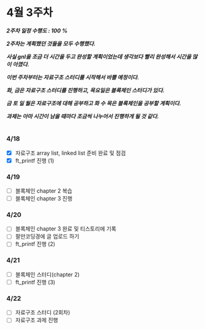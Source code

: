 # 4월 3주차
***2주차 일정 수행도 : 100 %***

***2주차는 계획했던 것들을 모두 수행했다.***

***사실 gnl을 조금 더 시간을 두고 완성할 계획이었는데 생각보다 빨리 완성해서 시간을 많이 아꼈다.***

***이번 주차부터는 자료구조 스터디를 시작해서 바쁠 예정이다.***

***화, 금은 자료구조 스터디를 진행하고, 목요일은 블록체인 스터디가 있다.***

***금 토 일 월은 자료구조에 대해 공부하고 화 수 목은 블록체인을 공부할 계획이다.***

***과제는 아마 시간이 남을 때마다 조금씩 나누어서 진행하게 될 것 같다.***

#
### 4/18
- [x] 자료구조 array list, linked list 준비 완료 및 점검
- [x] ft_printf 진행 (1)

### 4/19
- [ ] 블록체인 chapter 2 복습
- [ ] 블록체인 chapter 3 진행

### 4/20
- [ ] 블록체인 chapter 3 완료 및 티스토리에 기록
- [ ] 팔만코딩경에 글 업로드 하기
- [ ] ft_printf 진행 (2)

### 4/21
- [ ] 블록체인 스터디(chapter 2)
- [ ] ft_printf 진행 (3)

### 4/22
- [ ] 자료구조 스터디 (2회차)
- [ ] 자료구조 과제 진행
